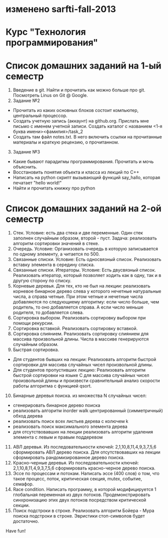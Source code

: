 ﻿изменено
sarfti-fall-2013
================

Курс "Технология программирования"
==================================

Список домашних заданий на 1-ый семестр
==================================
1. Введение в git. Найти и прочитать как можно больше про git. Посмотреть Linus on Git @ Google.
2. Задание №2
 - Прочитать из каких основных блоков состоит компьютер, центральный процессор.
 - Создать учетную запись (аккаунт) на github.org. Прислать мне письмо с именем учетной записи. Создать каталог с названием \<1-я буква имени><фамилия>/task_2
 - Создать там файл notes.txt. В него включить ссылки на прочитанные материалы и краткую рецензию, о прочитанном.
3. Задание №3
 - Какие бывают парадигмы программирования. Прочитать и мочь объяснить.
 - Восстановить понятия объекта и класса из лекций по C++
 - Написать на python скрипт вызывающий функций say_hallo, которая печатает "hello world!"
 - Найти и прочитать книжку про python

Список домашних заданий на 2-ой семестр
==================================
1. Стек. Условие: есть два стека и две переменные. Один стек заполнен случайным образом, второй - пуст. Задача: реализовать алгоритм сортировки значений в стеке.
2. Очередь. Условие: Организовать очередь в которую записывается по одному элементу, а читается по 500.
3. Связанные списки. Условие: Есть односвязный список. Реализовать вставку элемента в середину списка.
4. Связанные списки. Итераторы. Условие: Есть двусвязный список. Реализовать итератор, который позволяет ходить как в одну, так и в другую сторону по списку.
5. Корневые деревья. Для тех, кто не был на лекции: реализовать корневое бинарное дерево слева у которого нечетные натуральные числа, а справа четные. При этом четные и нечетные числа добавляются по следующиему алгоритму: если число больше, чем родитель, то оно добавляется справа. А если число меньше родителя, то добавляется слева.
6. Сортировка выбором. Реализовать сортировку выбором при помощи рекурсии.
7. Сортировка вставкой. Реализовать сортировку вставкой.
8. Сортировка слиянием. Реализовать сортировку слиянием для массива произвольной длины. Числа в массиве генерируются случайным образом.
9. Быстрая сортировка.
  - Для студентов бывших на лекции: Реализовать алгоритм быстрой сортировки для массива случайных чисел произвольной длины.
  - Для студентов пропустивших лекцию: Реализовать алгоритм быстрой сортировки на языке C для массива случайных чисел произвольной длины и произвести сравнительный анализ скорости работы алгоритма с функцией qsort.
10. Бинарные деревья поиска. из множества N случайных чисел:
  - сгенерировать бинарное дерево поиска
  - реализовать алгоритм inorder walk центрированный (симметричный) обход дерева
  - реализовать поиск всех листьев дерева с колючем k
  - реализовать поиск максимального элемента дерева
  - для отсутствовавших на лекции реализовать алгоритм удаления элемента с левым и правым поддеревом
11. АВЛ деревья. Из последовательности ключей: 2,1,10,8,11,4,9,3,7,5,6 сформировать АВЛ дерево поиска. Для отсутствовавших на лекции сформировать рандомизированное дерево поиска.
12. Красно-черные деревья. Из последовательности ключей: 2,1,10,8,11,4,9,3,7,5,6 сформировать красно-черное дерево поиска.
13. Эссе по процессам и потокам. Написать эссе (400 слов) о том, что такое процесс, поток, критическая секция, mutex, событие, семафор.
14. Race condition. Написать программу, в которой модифицируется 1 глобальная переменная из двух потоков. Продемонстрировать синхронизацию этих двух потоков посредством критической секции.
15. Поиск подстроки в строке. Реализовать алгоритм Бойера - Мура поиска подстроки в строке. Эвристики стоп-символов будет достаточно.

Have fun!
